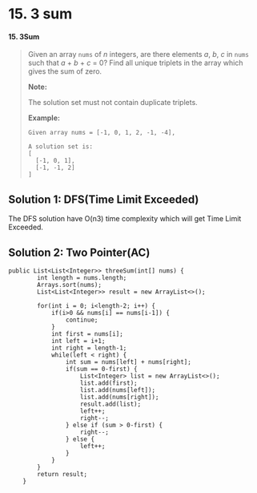 # 15. 3 sum

#### 15. 3Sum

> Given an array `nums` of _n_ integers, are there elements _a_, _b_, _c_ in `nums` such that _a_ + _b_ + _c_ = 0? Find all unique triplets in the array which gives the sum of zero.
>
> **Note:**
>
> The solution set must not contain duplicate triplets.
>
> **Example:**
>
> ```text
> Given array nums = [-1, 0, 1, 2, -1, -4],
>
> A solution set is:
> [
>   [-1, 0, 1],
>   [-1, -1, 2]
> ]
> ```

## Solution 1: DFS\(Time Limit Exceeded\)

The DFS solution have O\(n3\) time complexity which will get Time Limit Exceeded.

## Solution 2: Two Pointer\(AC\)

```text
public List<List<Integer>> threeSum(int[] nums) {
        int length = nums.length;
        Arrays.sort(nums);
        List<List<Integer>> result = new ArrayList<>();
        
        for(int i = 0; i<length-2; i++) {
            if(i>0 && nums[i] == nums[i-1]) {
                continue;
            }
            int first = nums[i];
            int left = i+1;
            int right = length-1;
            while(left < right) {
                int sum = nums[left] + nums[right];
                if(sum == 0-first) {
                    List<Integer> list = new ArrayList<>();
                    list.add(first);
                    list.add(nums[left]);
                    list.add(nums[right]);
                    result.add(list);
                    left++;
                    right--;
                } else if (sum > 0-first) {
                    right--;
                } else {
                    left++;
                }
            }
        }
        return result;
    }
```



